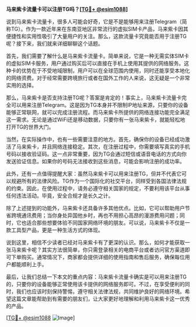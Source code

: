**马来紫卡流量卡可以注册TG吗？[[TG💪+ @esim1088](https://t.me/s/esim1088)]**

说到马来紫卡流量卡，很多人可能会好奇，它是不是能够用来注册Telegram（简称TG）。作为一款近年来在东南亚地区非常流行的虚拟SIM卡产品，马来紫卡因其便捷性和实用性吸引了大量用户的关注。那么，这款流量卡究竟能否用于注册TG呢？接下来，我们就来详细聊聊这个话题。

首先，我们需要了解什么是马来紫卡流量卡。简单来说，它是一种无需实体SIM卡的虚拟SIM卡服务，用户通过购买后可以直接在手机上使用其提供的网络服务。这种卡的优势在于不受地域限制，用户可以在全球范围内使用，同时还能享受本地化的网络资费。对于经常需要跨境旅行或者在国外工作的人来说，这无疑是一个非常实用的选择。

那么，马来紫卡是否支持注册TG呢？答案是肯定的！事实上，马来紫卡流量卡完全可以用来注册Telegram。这是因为TG本身并不限制IP地址来源，只要你的设备能够正常联网，就可以完成注册流程。而马来紫卡所提供的网络连接功能完全满足这一需求。无论是通过WiFi还是移动数据，只要你有一张马来紫卡，就能轻松地打开TG的世界大门。

当然，在实际操作中，也有一些需要注意的地方。首先，确保你的设备已经成功激活了马来紫卡，并且网络连接稳定。其次，在注册过程中，你需要填写真实的手机号码以接收验证码。这一点非常重要，因为TG会通过短信或语音电话的方式向你发送验证信息。如果你的号码无法接收到这些消息，可能会影响注册的成功率。

此外，还有一点值得提醒大家：虽然马来紫卡可以用来注册TG，但并不代表它可以规避所有的法律风险。TG作为一个国际化的社交平台，同样受到各国法律法规的约束。因此，在使用过程中，请务必遵守相关国家的规定，不要利用该平台从事任何违法活动。毕竟，安全合规才是长久之计。

除了上述提到的功能外，马来紫卡还具备许多其他优点。比如，它可以帮助用户节省跨境通讯费用；当你身处异国他乡时，再也不用担心高昂的漫游费用问题；同时，它也适合那些想要体验不同国家网络环境的朋友。可以说，马来紫卡不仅是一款工具型产品，更是一种生活方式的体现。

说到这里，相信不少读者已经对马来紫卡有了更深的认识。那么，如何才能获取一张马来紫卡呢？其实方法很简单，你只需登录相关的电商平台或者访问官方渠道即可下单购买。通常情况下，商家都会提供详细的使用指南和售后服务，确保每位用户都能顺利上手。

最后，让我们总结一下本文的重点内容：马来紫卡流量卡确实是可以用来注册TG的，只要你的设备能够正常使用该卡提供的网络服务即可。不过，在享受便利的同时，我们也应该时刻保持警惕，遵守相关法律法规，共同维护良好的网络环境。希望这篇文章能帮助到有需要的朋友们，让大家更好地理解和利用马来紫卡这一优秀的产品。

[[TG💪+ @esim1088](https://t.me/s/esim1088) ![Image](https://i.postimg.cc/4NQfJmqS/Snipaste-2025-05-13-00-14-12.png)]